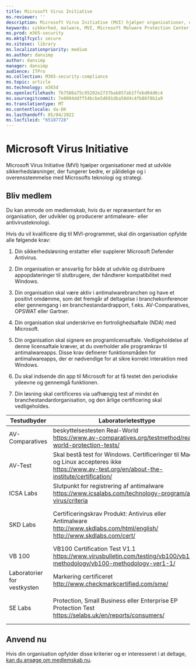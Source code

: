 ```yaml
---
title: Microsoft Virus Initiative
ms.reviewer: ''
description: Microsoft Virus Initiative (MVI) hjælper organisationer, der gør antivirus- eller antimalwareprodukter integreret med Windows og deler telemetri med Microsoft.
keywords: sikkerhed, malware, MVI, Microsoft Malware Protection Center, MMPC, alliancer, WDSI
ms.prod: m365-security
ms.mktglfcycl: secure
ms.sitesec: library
ms.localizationpriority: medium
ms.author: dansimp
author: dansimp
manager: dansimp
audience: ITPro
ms.collection: M365-security-compliance
ms.topic: article
ms.technology: m365d
ms.openlocfilehash: 7b7586a75c95202e2737bab857ab1ffebd04d6c4
ms.sourcegitcommit: 7e0094ddff54bcbe5d691dba58d4c4fb86f8b1a9
ms.translationtype: MT
ms.contentlocale: da-DK
ms.lasthandoff: 05/04/2022
ms.locfileid: "65187728"
---
```

# <a name="microsoft-virus-initiative"></a>Microsoft Virus Initiative

Microsoft Virus Initiative (MVI) hjælper organisationer med at udvikle sikkerhedsløsninger, der fungerer bedre, er pålidelige og i overensstemmelse med Microsofts teknologi og strategi.

## <a name="become-a-member"></a>Bliv medlem

Du kan anmode om medlemskab, hvis du er repræsentant for en organisation, der udvikler og producerer antimalware- eller antivirusteknologi. 

Hvis du vil kvalificere dig til MVI-programmet, skal din organisation opfylde alle følgende krav:

1. Din sikkerhedsløsning erstatter eller supplerer Microsoft Defender Antivirus.

2. Din organisation er ansvarlig for både at udvikle og distribuere appopdateringer til slutbrugere, der håndterer kompatibilitet med Windows.

3. Din organisation skal være aktiv i antimalwarebranchen og have et positivt omdømme, som det fremgår af deltagelse i branchekonferencer eller gennemgang i en branchestandardrapport, f.eks. AV-Comparatives, OPSWAT eller Gartner.

4. Din organisation skal underskrive en fortrolighedsaftale (NDA) med Microsoft.

5. Din organisation skal signere en programlicensaftale. Vedligeholdelse af denne licensaftale kræver, at du overholder alle programkrav til antimalwareapps. Disse krav definerer funktionsmåden for antimalwareapps, der er nødvendige for at sikre korrekt interaktion med Windows.

6. Du skal indsende din app til Microsoft for at få testet den periodiske ydeevne og gennemgå funktionen.

7. Din løsning skal certificeres via uafhængig test af mindst én branchestandardorganisation, og den årlige certificering skal vedligeholdes.

|Testudbyder|Laboratorietesttype|Minimumniveau/score|
|-------------|---------------|----------------------|
|AV-Comparatives|beskyttelsestesten Real-World </br> <https://www.av-comparatives.org/testmethod/real-world-protection-tests/>|Bedømmelse af "Godkendt" fra AV Comparatives|
|AV-Test|Skal bestå test for Windows. Certificeringer til Mac og Linux accepteres ikke </br> <https://www.av-test.org/en/about-the-institute/certification/>|Opnå "AV-TEST Certified" (for private brugere) eller "AV-TEST Approved" (for virksomhedsbrugere)|
|ICSA Labs|Slutpunkt for registrering af antimalware </br> <https://www.icsalabs.com/technology-program/anti-virus/criteria>|PASS/Certified|
|SKD Labs|Certificeringskrav Produkt: Antivirus eller Antimalware </br> <http://www.skdlabs.com/html/english/> </br> <http://www.skdlabs.com/cert/>|CERTIFICERINGskrav til SKD Labs Star Check Pass >= 98,5 % med On Demand-, On Access- og Total Detection-test|
|VB 100|VB100 Certification Test V1.1 </br> <https://www.virusbulletin.com/testing/vb100/vb100-methodology/vb100-methodology-ver1-1/>|VB100-certificering|
|Laboratorier for vestkysten|Markering certificeret </br> <http://www.checkmarkcertified.com/sme/>|"A"-bedømmelse af produktsikkerhedsydeevne|
|SE Labs|Protection, Small Business eller Enterprise EP Protection Test  </br> <https://selabs.uk/en/reports/consumers/>|Protection En bedømmelse eller Small Business EP A- eller Enterprise EP Protection A-bedømmelse |

## <a name="apply-now"></a>Anvend nu

Hvis din organisation opfylder disse kriterier og er interesseret i at deltage, [kan du ansøge om medlemskab nu](https://forms.office.com/Pages/ResponsePage.aspx?id=v4j5cvGGr0GRqy180BHbRxusDUkejalGp0OAgRTWC7BUQVRYUEVMNlFZUjFaUDY2T1U1UDVVU1NKVi4u).
